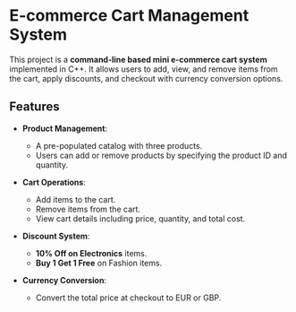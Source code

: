 # E-commerce Cart Management System

This project is a **command-line based mini e-commerce cart system** implemented in C++. It allows users to add, view, and remove items from the cart, apply discounts, and checkout with currency conversion options.

## Features

- **Product Management**:
  - A pre-populated catalog with three products.
  - Users can add or remove products by specifying the product ID and quantity.

- **Cart Operations**:
  - Add items to the cart.
  - Remove items from the cart.
  - View cart details including price, quantity, and total cost.

- **Discount System**:
  - **10% Off on Electronics** items.
  - **Buy 1 Get 1 Free** on Fashion items.

- **Currency Conversion**:
  - Convert the total price at checkout to EUR or GBP.


